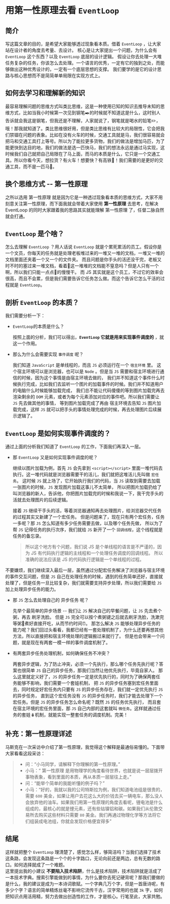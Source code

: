 # 用第一性原理去看 `EventLoop`

## 简介

写这篇文章的目的，是希望大家能够透过现象看本质。借着 `EventLoop` ，让大家站在设计者的角度去考量、去设计。
核心是让大家提出一个问题，为什么会有 `EventLoop` 这个东西？以及 `EventLoop` 底层的设计逻辑。
假设让你去处理一大堆任务复杂的任务，你该怎么去处理。一个语言的优秀，一定有它的独到之处，而能够做出这种优秀设计的，一定有一个底层思想的支撑。
我们要学的是它的设计思路与核心思想而不是简简单单局限在实现方式上。

## 如何去学习和理解新的知识

最容易理解问题的思维方式叫类比思维，这是一种使用已知的知识去推导未知的思维方式，比如当我小时候第一次见到钢笔✒️的时候就不知道这是什么，这时别人告诉就会我这是钢笔，但我还是不理解，人家就说了，钢笔就是喝水的铅笔✏️，哦！那我就知道了。类比思维很好用，但是类比思维有比较大的局限性，它会把我们禁锢在问题的表象。比如在没有火车的时候，交通工具就是马，我们很容易就会把马和交通工具打上等号。所以为了能拉更多货物，我们的做法是增加马匹，为了能更快到达目的地，我们的做法是选一匹快马，我们的想法永远是通过马实现，这时候我们自己就把自己局限在了马上面，而马的本质是什么，它只是一个交通工具。所以你看今天，想拉货？有火车！想要快？有高铁🚄！我们需要的是更好的交通工具，而不是一匹马🐎。 

## 换个思维方式 -- 第一性原理

之所以选用 第一性原理 就是因为它是一种透过现象看本质的思维方式，大家不用刻意关注第一性原理，而下面我就会带着大家使用 **第一性原理** 去思考，在解决 EventLoop 的同时大家跟着我的思路其实就能理解 第一性原理 了，任督二脉自然就会打通。

## `EventLoop` 是个啥？

怎么去理解 `EventLoop` ？用人话说 `EventLoop` 就是个累死累活的员工。假设你是一个文员，你每天的任务就是处理老板堆过来的一堆又一堆的文档，一堆又一堆的文档里面还夹着一个又一个的文件夹。
而且问题是你手头的活还没干完，老板又时不时的塞过来一堆文档，看着👀这一堆堆的文档能不窒息吗？但是人只有一个啊，所以我们只能一点点🤏的慢慢干。
而 JS 其实就是这个员工，不过它的效率会很高，而且不会累，但是我们需要告诉它任务怎么做。而这个告诉它怎么干活的过程就是 `EventLoop`。

## 剖析 `EventLoop` 的本质？

我们需要分析一下：

- `EventLoop`的本质是什么？  

    按照上面的分析，我们可以得出，**`EventLoop` 它就是用来实现事件调度的** ，就这一个作用。  

- 那么为什么会需要实现 `事件调度` 呢？  

    我们知道 `JavaScript` 是单线程的，而且 `JS` 必须运行在一个 `宿主环境` 里。
    这个宿主环境可以是浏览器，也可以是 `Node` 。但是当 `JS` 需要和宿主环境进行通信的时候，因为这个事情是由宿主环境去做的，
    我们并不知道这个事件什么时候执行完成，比如我们去监听一个图片的加载事件的时候。我们并不知道用户的电脑什么时候能够加载完成，
    我们总不能让代码傻傻的等到图片加载完再去渲染剩余的 `DOM` 元素，或者为每个元素添加对应的事件吧。所以我们需要让 `JS` 先去做其他的事情，
    等到图片加载完成了再由 宿主环境去告知 `JS` 图片加载完成，这样 `JS` 就可以把手头的事情处理完成的时候，再去处理图片后续展示逻辑了。

## `EventLoop` 是如何实现事件调度的？

通过上面的分析我们知道了 `EventLoop` 的工作，下面我们再深入一层。

- 那 `EventLoop` 又是如何实现事件调度的呢？

    继续以图片加载为例，首先 `JS` 会先拿到 `<script></script>` 里面一堆代码去执行。这一堆代码就是浏览器需要干的活儿，我们就把这堆活儿先叫做 `宏任务`。
    这时候 `JS` 就上场了，它开始执行我们的代码，当 `JS` 读取到需要去加载一张图片的时候，`JS` 发现图片加载这事儿不太简单，
    所以把图片加载扔给了叫浏览器的新人，告诉他，你把图片加载完的时候和我说一下，我干完手头的活就去处理图片的后续逻辑。
    
    接着 `JS` 继续干手头的活，等着浏览器通知再去处理图片，给浏览器交代任务的过程其实又新建了一个宏任务。
    但是问题来了，现在只有两个宏任务，任务一多呢？那 `JS` 怎么知道有多少任务需要去做，以及哪个任务先做，
    所以为了帮 `JS` 记得任务的执行次序，我们就给 `JS` 新开了一个 `回调线程`，这个线程就是任务的备忘录。 

    > 所以这个地方有个问题，我们说 JS 是个单线程的语言是不严谨的，因为 JS 有代码执行逻辑的主线程和一个处理任务调度的回调线程。
    > 所以准确的说法应该是 JS 的代码执行逻辑是一个单线程的过程。  

不要嫌烦，我们继续深入最后一层，虽然通过分配宏任务解决了浏览器与宿主环境的事件交互问题，但是 `JS` 自己在处理任务的时候，遇到的任务简单还好，直接就处理了，但是任务一旦比较复杂，我们就需要支持异步处理，所以我们需要给 `JS` 加上处理异步任务的能力。

- 那 `JS` 怎么去处理自己的 异步任务 呢？  

    先举个最简单的异步场景 -- 我们让 `JS` 解决自己的早餐问题，让 `JS` 先去煮个粥，再去 刷牙洗脸。
    但是 `JS` 完全可以按个煮粥键之后就去刷牙洗脸，洗漱完等粥🥣煮好直接开吃，从而节约时间⏰。
    那怎么解决 `JS` 能够处理异步任务的能力呢？我们回过头看看，我都已经有一套处理机制了，为什么还要再想其他方法，所以直接把和宿主环境处理的逻辑搬过来就行了。
    但是也会带来一个问题，就是现在有两套一模一样的事件调度机制了。
        
- 有两套异步任务处理机制，如何确保任务不冲突？

    两套异步逻辑，为了防止冲突，必须一个先执行，那么哪个任务先执行呢？答案也很简单 `JS` 自己的异步任务，那我们当然让他优先执行，毕竟自家人。
    那么这里就定义好了，`JS` 的异步任务一定是优先执行的，同时为了确保两套任务能够不影响，我们需要一个套娃机制，
    把 `JS` 的异步任务塞到宏任务里面去，同时规定好宏任务内只要有 `JS` 的异步任务存在，我们就一定优先执行 `JS` 的异步任务，
    直到这个宏任务没有 `JS` 的异步任务时，我们才能去处理下一个宏任务。但是 `JS` 的异步任务怎么命名呢？既然 `JS` 的任务优先执行，
    而且套在宿主环境的宏任务里面，那 `JS` 自己内部的这套就叫 `微任务`。这样就通过任务的套娃🪆机制，就能实现一整套任务的调度机制。完美！

## 补充：第一性原理详述

马斯克在一次采访中介绍了第一性原理，我觉得这个解释是最通俗易懂的。下面带大家看看这段采访：

> - 问：“小马同学，请解释下你理解的第一性原理。”
> - 小马：“ 第一性原理 是用物理学的角度看待世界，也就是说一层层拨开事物表象，看到里面的本质，再从本质一层层往上走。”
> - 问：“能举个简单的我能听懂的例子吗？”
> - 小马：“好的，我就以我的公司特斯拉为例，我们知道电池组是很贵的，需要 `600` 美金，如果让用户去花这么大的价钱去买一辆电车，那么没人会放弃他的油车。如果我们用第一性原理的角度去看呢，锂电池是什么组成的，最核心的就是锂元素，还有些钴镍铝和碳。如果我们从伦敦交易所去购买这些材料只需要 `80` 美金。我们再通过物理化学等方法将它们组装成电池组，你就会发现价格便宜得多”

## 结尾

这样就把整个 `EventLoop` 理清楚了，感觉怎么样，够简洁吗？当我们选择了技术这条路，会发现这条路是一个个的十字路口，无论向前还是两边，总有无数的路口。如何选择就成了一个难题。  
这里提出我的小建议 **不要陷入技术陷阱**，什么是技术陷阱，技术陷阱就是活成了一本技术字典。搜索引擎能做到的事情，为什么要你去死记硬背呢？那我们要做的是什么，我的建议是成为一本诗词歌赋。一个字典几万个字，但是一首唐诗呢，有多少个字？语言的简单精炼丝毫不影响它流传千古，汉字常用的也就 `3k` 字，如何把知识点用活用精，努力去做出创造性的工作，才是核心。行笔至此，大家共勉。
